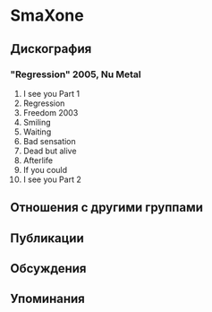# SmaXone



## Дискография

### "Regression" 2005, Nu Metal

1. I see you Part 1
2. Regression
3. Freedom 2003
4. Smiling
5. Waiting
6. Bad sensation
7. Dead but alive
8. Afterlife
9. If you could
10. I see you Part 2


## Отношения с другими группами


## Публикации


## Обсуждения


## Упоминания

